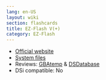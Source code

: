```yaml
---
lang: en-US
layout: wiki
section: flashcards
title: EZ-Flash V(+)
category: EZ-Flash
---
```


- [Official website](http://www.ezflash.cn/)
- [System files](https://github.com/DS-Homebrew/Flashcard-Firmware-Archive/blob/master/23783-2.0RC20.zip?raw=true)
- Reviews: [GBAtemp](https://gbatemp.net/threads/ez-flash-v-review.42399/) & [DSDatabase](http://dsdatabase.org/showthread.php/564-EZ-Flash-V)
- DSi compatible: No
